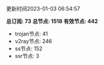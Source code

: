 更新时间2023-01-03 06:54:57

**总订阅: 73**
**总节点: 1518**
**有效节点: 442**
- trojan节点: 41
- v2ray节点: 246
- ss节点: 152
- ssr节点: 3
